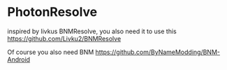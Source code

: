 # PhotonResolve

inspired by livkus BNMResolve, you also need it to use this https://github.com/Livku2/BNMResolve

Of course you also need BNM https://github.com/ByNameModding/BNM-Android

